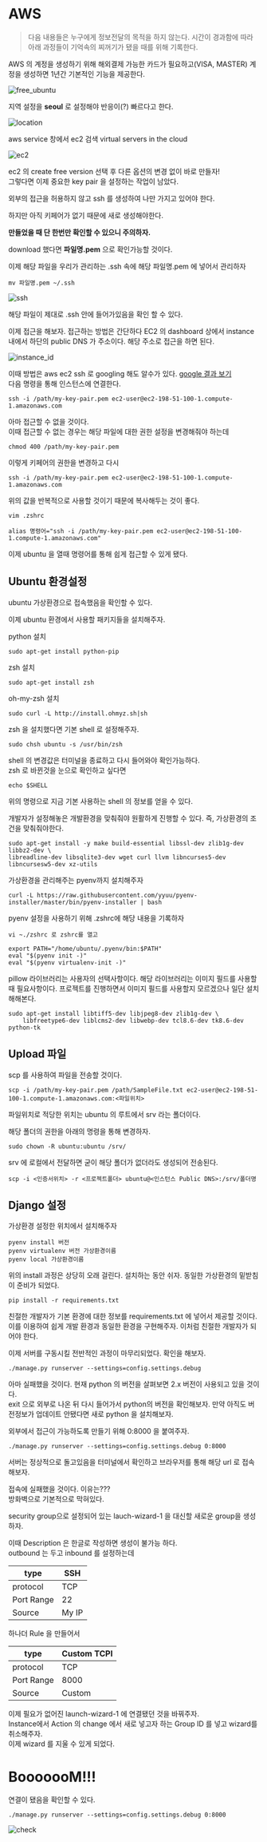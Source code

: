 # AWS 

> 다음 내용들은 누구에게 정보전달의 목적을 하지 않는다. 시간이 경과함에 따라 아래 과정들이 기억속의 찌꺼기가 됐을 때를 위해 기록한다.

AWS 의 계정을 생성하기 위해 해외결제 가능한 카드가 필요하고(VISA, MASTER) 계정을 생성하면 1년간 기본적인 기능을 제공한다.

![free_ubuntu]({{site.url}}/image/free_ubuntu.png)

지역 설정을 **seoul** 로 설정해야 반응이(?) 빠르다고 한다. 

![location]({{site.url}}/image/location.png)

aws service 창에서 ec2 검색 virtual servers in the cloud

![ec2]({{site.url}}/image/EC2.png)

ec2 의 create free version 선택 후 다른 옵션의 변경 없이 바로 만들자!  
그렇다면 이제 중요한 key pair 을 설정하는 작업이 남았다.

외부의 접근을 허용하지 않고 ssh 를 생성하여 나만 가지고 있어야 한다.

하지만 아직 키페어가 없기 때문에 새로 생성해야한다. 

**만들었을 때 단 한번만 확인할 수 있으니 주의하자.**

download 했다면 **파일명.pem** 으로 확인가능할 것이다.

이제 해당 파일을 우리가 관리하는 .ssh 속에 해당 파일명.pem 에 넣어서 관리하자

```
mv 파일명.pem ~/.ssh
```
![ssh](/Users/youngminkim/Projects/blog/image/ssh.png)

해당 파일이 제대로 .ssh 안에 들어가있음을 확인 할 수 있다.

이제 접근을 해보자. 접근하는 방법은 간단하다 EC2 의 dashboard 상에서 instance 내에서 하단의 public DNS 가 주소이다. 해당 주소로 접근을 하면 된다.

![instance_id](/Users/youngminkim/Projects/blog/image/instance_id.png)

이때 방법은 aws ec2 ssh 로 googling 해도 알수가 있다. [google 결과 보기](http://docs.aws.amazon.com/ko_kr/AWSEC2/latest/UserGuide/AccessingInstancesLinux.html)  
다음 명령을 통해 인스턴스에 연결한다.

```
ssh -i /path/my-key-pair.pem ec2-user@ec2-198-51-100-1.compute-1.amazonaws.com
```
아마 접근할 수 없을 것이다.  
이때 접근할 수 없는 경우는 해당 파일에 대한 권한 설정을 변경해줘야 하는데

```
chmod 400 /path/my-key-pair.pem
```

이렇게 키페어의 권한을 변경하고 다시 

```
ssh -i /path/my-key-pair.pem ec2-user@ec2-198-51-100-1.compute-1.amazonaws.com
```
위의 값을 반복적으로 사용할 것이기 때문에 복사해두는 것이 좋다.

```
vim .zshrc

alias 명령어="ssh -i /path/my-key-pair.pem ec2-user@ec2-198-51-100-1.compute-1.amazonaws.com"
```

이제 ubuntu 을 열때 명령어를 통해 쉽게 접근할 수 있게 됐다.


## Ubuntu 환경설정

ubuntu 가상환경으로 접속했음을 확인할 수 있다.

이제 ubuntu 환경에서 사용할 패키지들을 설치해주자.

python 설치

```
sudo apt-get install python-pip
```

zsh 설치
```
sudo apt-get install zsh
```

oh-my-zsh 설치
```
sudo curl -L http://install.ohmyz.sh|sh
```

zsh 을 설치했다면 기본 shell 로 설정해주자.

```
sudo chsh ubuntu -s /usr/bin/zsh
```

shell 의 변경값은 터미널을 종료하고 다시 들어와야 확인가능하다.   
zsh 로 바뀐것을 눈으로 확인하고 싶다면 
```
echo $SHELL
```

위의 명령으로 지금 기본 사용하는 shell 의 정보를 얻을 수 있다.

개발자가 설정해놓은 개발환경을 맞춰줘야 원활하게 진행할 수 있다. 즉, 가상환경의 조건을 맞춰줘야한다.

```
sudo apt-get install -y make build-essential libssl-dev zlib1g-dev libbz2-dev \
libreadline-dev libsqlite3-dev wget curl llvm libncurses5-dev libncursesw5-dev xz-utils
```

가상환경을 관리해주는 pyenv까지 설치해주자

```
curl -L https://raw.githubusercontent.com/yyuu/pyenv-installer/master/bin/pyenv-installer | bash
```
pyenv 설정을 사용하기 위해 .zshrc에 해당 내용을 기록하자

```
vi ~./zshrc	로 zshrc를 열고

export PATH="/home/ubuntu/.pyenv/bin:$PATH"
eval "$(pyenv init -)"
eval "$(pyenv virtualenv-init -)"
```

pillow 라이브러리는 사용자의 선택사항이다. 해당 라이브러리는 이미지 필드를 사용할 때 필요사항이다. 프로젝트를 진행하면서 이미지 필드를 사용할지 모르겠으나 일단 설치해해본다.

```
sudo apt-get install libtiff5-dev libjpeg8-dev zlib1g-dev \
    libfreetype6-dev liblcms2-dev libwebp-dev tcl8.6-dev tk8.6-dev python-tk
```


## Upload 파일

scp 를 사용하여 파일을 전송할 것이다.

```
scp -i /path/my-key-pair.pem /path/SampleFile.txt ec2-user@ec2-198-51-100-1.compute-1.amazonaws.com:<파일위치>
```

파일위치로 적당한 위치는 ubuntu 의 루트에서 srv 라는 폴더이다.

해당 폴더의 권한을 아래의 명령을 통해 변경하자.

```
sudo chown -R ubuntu:ubuntu /srv/
```

srv 에 로컬에서 전달하면 굳이 해당 폴더가 없더라도 생성되어 전송된다.

```
scp -i <인증서위치> -r <프로젝트폴더> ubuntu@<인스턴스 Public DNS>:/srv/폴더명
```


## Django 설정

가상환경 설정한 위치에서 설치해주자

```
pyenv install 버전
pyenv virtualenv 버전 가상환경이름
pyenv local 가상환경이름
```
위의 install 과정은 상당히 오래 걸린다. 설치하는 동안 쉬자.
동일한 가상환경의 밑받침이 준비가 되었다.

```
pip install -r requirements.txt
```

친절한 개발자가 기본 환경에 대한 정보를 requirements.txt 에 넣어서 제공할 것이다. 이를 이용하여 쉽게 개발 환경과 동일한 환경을 구현해주자. 이처럼 친절한 개발자가 되어야 한다.

이제 서버를 구동시킬 전반적인 과정이 마무리되었다. 확인을 해보자.

```
./manage.py runserver --settings=config.settings.debug
```

아마 실패했을 것이다. 현재 python 의 버전을 살펴보면 2.x 버전이 사용되고 있을 것이다.  
exit 으로 외부로 나온 뒤 다시 들어가서 python의 버전을 확인해보자. 만약 아직도 버전정보가 업데이트 안됐다면 새로 python 을 설치해보자.

외부에서 접근이 가능하도록 만들기 위해 0:8000 을 붙여주자.

```
./manage.py runserver --settings=config.settings.debug 0:8000
```
서버는 정상적으로 돌고있음을 터미널에서 확인하고 브라우저를 통해 해당 url 로 접속해보자.  

접속에 실패했을 것이다. 이유는???  
방화벽으로 기본적으로 막혀있다.

security group으로 설정되어 있는 lauch-wizard-1 을 대신할 새로운 group을 생성하자.

이때 Description 은 한글로 작성하면 생성이 불가능 하다.  
outbound 는 두고 inbound 를 설정하는데 

type|SSH
---|---
protocol|TCP
Port Range|22
Source|My IP

하나더 Rule 을 만들어서

type|Custom TCPI
---|---
protocol|TCP
Port Range|8000
Source|Custom


이제 필요가 없어진 launch-wizard-1 에 연결됐던 것을 바꿔주자.  
Instance에서 Action 의 change 에서 새로 넣고자 하는 Group ID 를 넣고 wizard를 취소해주자.  
이제 wizard 를 지울 수 있게 되었다.

# BooooooM!!!

연결이 됐음을 확인할 수 있다.

```
./manage.py runserver --settings=config.settings.debug 0:8000
```

![check](/Users/youngminkim/Projects/blog/image/check.png)